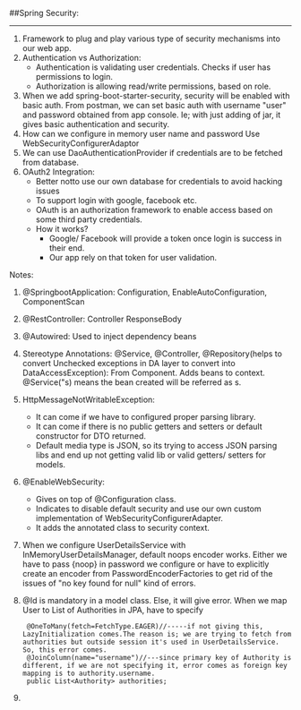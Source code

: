 ##Spring Security:
****
1. Framework to plug and play various type of security mechanisms into our web app.
2. Authentication vs Authorization:
    * Authentication is validating user credentials. Checks if user has permissions to login.
    * Authorization is allowing read/write permissions, based on role.
3. When we add spring-boot-starter-security, security will be enabled with basic auth.
    From postman, we can set basic auth with username "user" and password obtained from app console.
   Ie; with just adding of jar, it gives basic authentication and security.
4. How can we configure in memory user name and password
    Use WebSecurityConfigurerAdaptor
5. We can use DaoAuthenticationProvider if credentials are to be fetched from database.  
6. OAuth2 Integration:
    * Better notto use our own database for credentials to avoid hacking issues
    * To support login with google, facebook etc.
    * OAuth is an authorization framework to enable access based on some third party credentials.
    * How it works?
        * Google/ Facebook will provide a token once login is success in their end.
        * Our app rely on that token for user validation.
   








Notes:

1. @SpringbootApplication:
      Configuration,
      EnableAutoConfiguration,
      ComponentScan
   
2. @RestController:
      Controller
      ResponseBody
   
3. @Autowired:
      Used to inject dependency beans
   
4. Stereotype Annotations:
      @Service, @Controller, @Repository(helps to convert Unchecked exceptions in DA layer to convert into DataAccessException):
         From Component.
      Adds beans to context.
      @Service("s) means the bean created will be referred as s.
   
5. HttpMessageNotWritableException:
    * It can come if we have to configured proper parsing library.
    * It can come if there is no public getters and setters or default constructor for DTO returned.
    * Default media type is JSON, so its trying to access JSON parsing libs and end up not getting valid lib or valid getters/ setters for models.
6. @EnableWebSecurity:
    * Gives on top of @Configuration class.
    * Indicates to disable default security and use our own custom implementation of WebSecurityConfigurerAdapter.
    * It adds the annotated class to security context.
7. When we configure UserDetailsService with InMemoryUserDetailsManager, default noops encoder works. Either we have to pass {noop} in password we configure or
   have to explicitly create an encoder from PasswordEncoderFactories to get rid of the issues of "no key found for null" kind of errors.
8. @Id is mandatory in a model class. Else, it will give error.
   When we map User to List of Authorities in JPA,
   have to specify

        @OneToMany(fetch=FetchType.EAGER)//-----if not giving this, LazyInitialization comes.The reason is; we are trying to fetch from authorities but outside session it's used in UserDetailsService. So, this error comes.
        @JoinColumn(name="username")//---since primary key of Authority is different, if we are not specifying it, error comes as foreign key mapping is to authority.username.
        public List<Authority> authorities;
9.